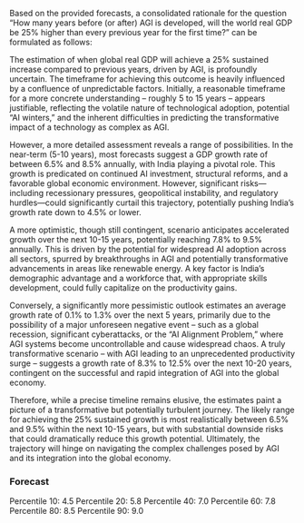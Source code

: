 Based on the provided forecasts, a consolidated rationale for the question “How many years before (or after) AGI is developed, will the world real GDP be 25% higher than every previous year for the first time?” can be formulated as follows:

The estimation of when global real GDP will achieve a 25% sustained increase compared to previous years, driven by AGI, is profoundly uncertain. The timeframe for achieving this outcome is heavily influenced by a confluence of unpredictable factors. Initially, a reasonable timeframe for a more concrete understanding – roughly 5 to 15 years – appears justifiable, reflecting the volatile nature of technological adoption, potential “AI winters,” and the inherent difficulties in predicting the transformative impact of a technology as complex as AGI.

However, a more detailed assessment reveals a range of possibilities. In the near-term (5-10 years), most forecasts suggest a GDP growth rate of between 6.5% and 8.5% annually, with India playing a pivotal role. This growth is predicated on continued AI investment, structural reforms, and a favorable global economic environment. However, significant risks—including recessionary pressures, geopolitical instability, and regulatory hurdles—could significantly curtail this trajectory, potentially pushing India’s growth rate down to 4.5% or lower.

A more optimistic, though still contingent, scenario anticipates accelerated growth over the next 10-15 years, potentially reaching 7.8% to 9.5% annually. This is driven by the potential for widespread AI adoption across all sectors, spurred by breakthroughs in AGI and potentially transformative advancements in areas like renewable energy. A key factor is India’s demographic advantage and a workforce that, with appropriate skills development, could fully capitalize on the productivity gains.

Conversely, a significantly more pessimistic outlook estimates an average growth rate of 0.1% to 1.3% over the next 5 years, primarily due to the possibility of a major unforeseen negative event – such as a global recession, significant cyberattacks, or the “AI Alignment Problem,” where AGI systems become uncontrollable and cause widespread chaos.  A truly transformative scenario – with AGI leading to an unprecedented productivity surge – suggests a growth rate of 8.3% to 12.5% over the next 10-20 years, contingent on the successful and rapid integration of AGI into the global economy.

Therefore, while a precise timeline remains elusive, the estimates paint a picture of a transformative but potentially turbulent journey.  The likely range for achieving the 25% sustained growth is most realistically between 6.5% and 9.5% within the next 10-15 years, but with substantial downside risks that could dramatically reduce this growth potential.  Ultimately, the trajectory will hinge on navigating the complex challenges posed by AGI and its integration into the global economy.

### Forecast

Percentile 10: 4.5
Percentile 20: 5.8
Percentile 40: 7.0
Percentile 60: 7.8
Percentile 80: 8.5
Percentile 90: 9.0